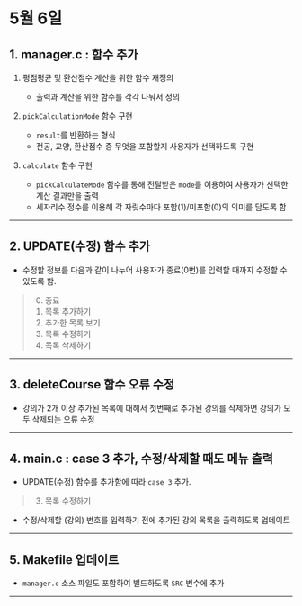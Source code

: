 # 5월 6일

## **1. manager.c : 함수 추가**
1. 평점평균 및 환산점수 계산을 위한 함수 재정의
   - 출력과 계산을 위한 함수를 각각 나눠서 정의

2. `pickCalculationMode` 함수 구현
   - `result`를 반환하는 형식
   - 전공, 교양, 환산점수 중 무엇을 포함할지 사용자가 선택하도록 구현

3. `calculate` 함수 구현
   - `pickCalculateMode` 함수를 통해 전달받은 `mode`를 이용하여 사용자가 선택한 계산 결과만을 출력
   - 세자리수 정수를 이용해 각 자릿수마다 포함(1)/미포함(0)의 의미를 담도록 함
---

## **2. UPDATE(수정) 함수 추가**
- 수정할 정보를 다음과 같이 나누어 사용자가 종료(0번)를 입력할 때까지 수정할 수 있도록 함.

>0. 종료
>1. 목록 추가하기
>2. 추가한 목록 보기
>3. 목록 수정하기
>4. 목록 삭제하기
---

## **3. deleteCourse 함수 오류 수정**
- 강의가 2개 이상 추가된 목록에 대해서 첫번째로 추가된 강의를 삭제하면 강의가 모두 삭제되는 오류 수정
---

## **4. main.c : case 3 추가, 수정/삭제할 때도 메뉴 출력**
- UPDATE(수정) 함수를 추가함에 따라 `case 3` 추가.

>3. 목록 수정하기

- 수정/삭제할 (강의) 번호를 입력하기 전에 추가된 강의 목록을 출력하도록 업데이트
---

## **5. Makefile 업데이트**
- `manager.c` 소스 파일도 포함하여 빌드하도록 `SRC` 변수에 추가
- ---
